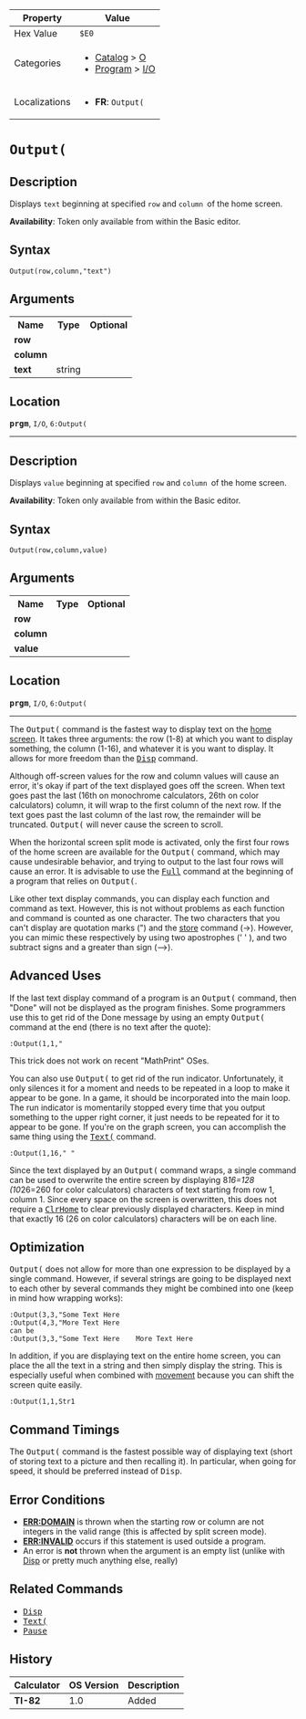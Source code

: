 | Property      | Value |
|---------------|-------|
| Hex Value     | `$E0`|
| Categories    | <ul><li>[Catalog](<../categories/Catalog.md>) > [O](<../categories/Catalog.md#O>)</li><li>[Program](<../categories/Program.md>) > [I/O](<../categories/Program.md#I/O>)</li></ul> |
| Localizations | <ul><li><b>FR</b>: `Output(`</li></ul> |

# `Output(`

## Description
Displays `text` beginning at specified `row` and `column `of the home screen.


<b>Availability</b>: Token only available from within the Basic editor.

## Syntax
`Output(row,column,"text")`

## Arguments
<table>
<tr><th>Name</th><th>Type</th><th>Optional</th></tr>

<tr><td><b>row</b></td><td></td><td></td></tr>

<tr><td><b>column</b></td><td></td><td></td></tr>

<tr><td><b>text</b></td><td>string</td><td></td></tr>

</table>

## Location
<tt><kbd><b>prgm</b></kbd></tt>, `I/O`, `6:Output(`
<hr>

## Description
Displays `value` beginning at specified `row` and `column `of the home screen.


<b>Availability</b>: Token only available from within the Basic editor.

## Syntax
`Output(row,column,value)`

## Arguments
<table>
<tr><th>Name</th><th>Type</th><th>Optional</th></tr>

<tr><td><b>row</b></td><td></td><td></td></tr>

<tr><td><b>column</b></td><td></td><td></td></tr>

<tr><td><b>value</b></td><td></td><td></td></tr>

</table>

## Location
<tt><kbd><b>prgm</b></kbd></tt>, `I/O`, `6:Output(`
<hr>

The <tt>Output(</tt> command is the fastest way to display text on the [home screen](homescreen). It takes three arguments: the row (1-8) at which you want to display something, the column (1-16), and whatever it is you want to display. It allows for more freedom than the <tt><a href="Disp.md">Disp</a></tt> command.

Although off-screen values for the row and column values will cause an error, it's okay if part of the text displayed goes off the screen. When text goes past the last (16th on monochrome calculators, 26th on color calculators) column, it will wrap to the first column of the next row. If the text goes past the last column of the last row, the remainder will be truncated. <tt>Output(</tt> will never cause the screen to scroll.

When the horizontal screen split mode is activated, only the first four rows of the home screen are available for the <tt>Output(</tt> command, which may cause undesirable behavior, and trying to output to the last four rows will cause an error. It is advisable to use the <tt><a href="Full.md">Full</a></tt> command at the beginning of a program that relies on <tt>Output(</tt>.

Like other text display commands, you can display each function and command as text. However, this is not without problems as each function and command is counted as one character. The two characters that you can't display are quotation marks (") and the [store](store.md) command (→). However, you can mimic these respectively by using two apostrophes (' ' ), and two subtract signs and a greater than sign (—>).

## Advanced Uses

If the last text display command of a program is an <tt>Output(</tt> command, then "Done" will not be displayed as the program finishes. Some programmers use this to get rid of the Done message by using an empty <tt>Output(</tt> command at the end (there is no text after the quote):

```ti-basic
:Output(1,1,"
```

This trick does not work on recent "MathPrint" OSes.

You can also use <tt>Output(</tt> to get rid of the run indicator. Unfortunately, it only silences it for a moment and needs to be repeated in a loop to make it appear to be gone. In a game, it should be incorporated into the main loop. The run indicator is momentarily stopped every time that you output something to the upper right corner, it just needs to be repeated for it to appear to be gone. If you're on the graph screen, you can accomplish the same thing using the <tt><a href="Text(.md">Text(</a></tt> command.

```ti-basic
:Output(1,16," "
```

Since the text displayed by an <tt>Output(</tt> command wraps, a single command can be used to overwrite the entire screen by displaying 8*16=128 (10*26=260 for color calculators) characters of text starting from row 1, column 1. Since every space on the screen is overwritten, this does not require a <tt><a href="ClrHome.md">ClrHome</a></tt> to clear previously displayed characters. Keep in mind that exactly 16 (26 on color calculators) characters will be on each line.

## Optimization

<tt>Output(</tt> does not allow for more than one expression to be displayed by a single command. However, if several strings are going to be displayed next to each other by several commands they might be combined into one (keep in mind how wrapping works):

```ti-basic
:Output(3,3,"Some Text Here
:Output(4,3,"More Text Here
can be
:Output(3,3,"Some Text Here    More Text Here
```

In addition, if you are displaying text on the entire home screen, you can place the all the text in a string and then simply display the string. This is especially useful when combined with [movement](movement.md) because you can shift the screen quite easily.

```ti-basic
:Output(1,1,Str1
```

## Command Timings

The <tt>Output(</tt> command is the fastest possible way of displaying text (short of storing text to a picture and then recalling it). In particular, when going for speed, it should be preferred instead of <tt>Disp</tt>.

## Error Conditions

*   **[ERR:DOMAIN](errors#domain)** is thrown when the starting row or column are not integers in the valid range (this is affected by split screen mode).
*   **[ERR:INVALID](errors#invalid)** occurs if this statement is used outside a program.
*   An error is **not** thrown when the argument is an empty list (unlike with [Disp](Disp.md) or pretty much anything else, really)

## Related Commands

*   <tt><a href="Disp.md">Disp</a></tt>
*   <tt><a href="Text(.md">Text(</a></tt>
*   <tt><a href="Pause.md">Pause</a></tt>

## History
| Calculator | OS Version | Description |
|------------|------------|-------------|
| <b>TI-82</b> | 1.0 | Added |


